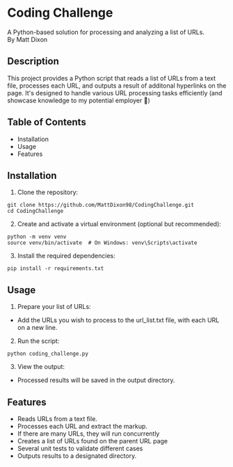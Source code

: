 # Coding Challenge
A Python-based solution for processing and analyzing a list of URLs.</br>
By Matt Dixon

## Description
This project provides a Python script that reads a list of URLs from a text file, processes each URL, and outputs a result of additonal hyperlinks on the page. It's designed to handle various URL processing tasks efficiently (and showcase knowledge to my potential employer :slightly_smiling_face:)

## Table of Contents
  * Installation
  * Usage
  * Features

## Installation
1. Clone the repository:

```
git clone https://github.com/MattDixon98/CodingChallenge.git
cd CodingChallenge
```
2. Create and activate a virtual environment (optional but recommended):
```
python -m venv venv
source venv/bin/activate  # On Windows: venv\Scripts\activate
```
3. Install the required dependencies:
```
pip install -r requirements.txt
```

## Usage
1. Prepare your list of URLs:
  * Add the URLs you wish to process to the url_list.txt file, with each URL on a new line.
2. Run the script:
```
python coding_challenge.py
```
3. View the output:</br>
  * Processed results will be saved in the output directory.

## Features
  * Reads URLs from a text file.
  * Processes each URL and extract the markup.
  * If there are many URLs, they will run concurrently
  * Creates a list of URLs found on the parent URL page
  * Several unit tests to validate different cases
  * Outputs results to a designated directory.
